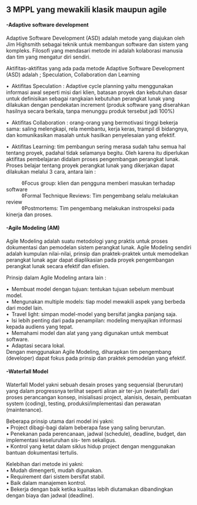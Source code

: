<h2>3 MPPL yang mewakili klasik maupun agile</h2>
<h4>-Adaptive software development</h4>
Adaptive Software Development (ASD) adalah metode yang diajukan oleh Jim Highsmith sebagai teknik untuk membangun software dan sistem yang kompleks. Filosofi yang mendasari metode ini adalah kolaborasi manusia dan tim yang mengatur diri sendiri.

Aktifitas-aktifitas yang ada pada metode Adaptive Software Development (ASD) adalah ; Speculation, Collaboration dan Learning

&bull;&ensp;Aktifitas Speculation : Adaptive cycle planning yaitu menggunakan informasi awal seperti misi dari klien, batasan proyek dan kebutuhan dasar untuk definisikan sebagai rangkaian kebutuhan perangkat lunak yang dilakukan dengan pendekatan increment (produk software yang diserahkan hasilnya secara berkala, tanpa menunggu produk tersebut jadi 100%)

&bull;&ensp;Aktifitas Collaboration : orang-orang yang bermotivasi tinggi bekerja sama: saling melengkapi, rela membantu, kerja keras, trampil di bidangnya, dan komunikasikan masalah untuk hasilkan penyelesaian yang efektif.

&bull;&ensp;Aktifitas Learning: tim pembangun sering merasa sudah tahu semua hal tentang proyek, padahal tidak selamanya begitu. Oleh karena itu diperlukan aktifitas pembelajaran didalam proses pengembangan perangkat lunak. Proses belajar tentang proyek perangkat lunak yang dikerjakan dapat dilakukan melalui 3 cara, antara lain :

&emsp;&emsp;&emsp;&loz;Focus group: klien dan pengguna memberi masukan terhadap software<br>
&emsp;&emsp;&emsp;&loz;Formal Technique Reviews: Tim pengembang selalu melakukan review<br>
&emsp;&emsp;&emsp;&loz;Postmortems: Tim pengembang melakukan instrospeksi pada kinerja dan proses.<br>


<h4>-Agile Modeling (AM)</h4>
Agile Modeling adalah suatu metodologi yang praktis untuk proses dokumentasi dan pemodelan sistem perangkat lunak. Agile Modeling sendiri adalah kumpulan nilai-nilai, prinsip dan praktek-praktek untuk memodelkan perangkat lunak agar dapat diaplikasian pada proyek pengembangan perangkat lunak secara efektif dan efisien.

Prinsip dalam Agile Modeling antara lain :

&bull;&ensp;Membuat model dengan tujuan: tentukan tujuan sebelum membuat model.<br>
&bull;&ensp;Mengunakan multiple models: tiap model mewakili aspek yang berbeda dari model lain.<br>
&bull;&ensp;Travel light: simpan model-model yang bersifat jangka panjang saja.<br>
&bull;&ensp;Isi lebih penting dari pada penampilan: modeling menyajikan informasi kepada audiens
yang tepat.<br>
&bull;&ensp;Memahami model dan alat yang yang digunakan untuk membuat software.<br>
&bull;&ensp;Adaptasi secara lokal.<br>
Dengan menggunakan Agile Modeling, diharapkan tim pengembang (developer) dapat fokus pada prinsip dan praktek pemodelan yang efektif.


<h4>-Waterfall Model</h4>
Waterfall Model yakni sebuah desain  proses yang sequensial (berurutan) yang dalam progressnya terlihat seperti aliran air ter-jun (waterfall) dari proses perancangan konsep, inisialisasi project, alanisis, desain, pembuatan system (coding), testing, produksi/implementasi dan perawatan (maintenance).<br>

Beberapa prinsip utama dari model ini yakni:<br>
• Project dibagi-bagi dalam beberapa fase yang saling berurutan.<br>
• Penekanan  pada  perencanaan,   jadwal  (schedule), deadline, budget, dan implementasi keseluruhan sis-
tem sekaligus.<br>
• Kontrol yang ketat dalam siklus hidup project dengan menggunakan bantuan dokumentasi tertulis.<br>

Kelebihan dari metode ini yakni:<br>
• Mudah dimengerti, mudah digunakan.<br>
• Requirement dari sistem bersifat stabil.<br>
• Baik dalam manajemen kontrol.<br>
• Bekerja dengan baik ketika kualitas lebih diutamakan dibandingkan dengan biaya dan jadwal (deadline).<br>
